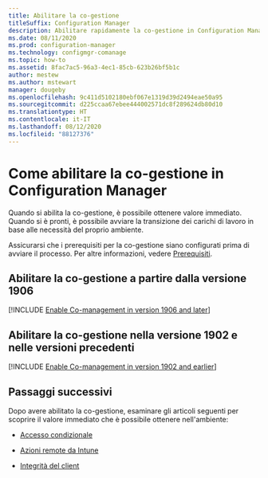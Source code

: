 ```yaml
---
title: Abilitare la co-gestione
titleSuffix: Configuration Manager
description: Abilitare rapidamente la co-gestione in Configuration Manager per ottenere valore immediato.
ms.date: 08/11/2020
ms.prod: configuration-manager
ms.technology: configmgr-comanage
ms.topic: how-to
ms.assetid: 8fac7ac5-96a3-4ec1-85cb-623b26bf5b1c
author: mestew
ms.author: mstewart
manager: dougeby
ms.openlocfilehash: 9c411d5102180ebf067e1319d39d2494eae50a95
ms.sourcegitcommit: d225ccaa67ebee444002571dc8f289624db80d10
ms.translationtype: HT
ms.contentlocale: it-IT
ms.lasthandoff: 08/12/2020
ms.locfileid: "88127376"
---
```

# <a name="how-to-enable-co-management-in-configuration-manager"></a>Come abilitare la co-gestione in Configuration Manager

Quando si abilita la co-gestione, è possibile ottenere valore immediato. Quando si è pronti, è possibile avviare la transizione dei carichi di lavoro in base alle necessità del proprio ambiente.

Assicurarsi che i prerequisiti per la co-gestione siano configurati prima di avviare il processo. Per altre informazioni, vedere [Prerequisiti](overview.md#prerequisites).

## <a name="enable-co-management-starting-in-version-1906"></a>Abilitare la co-gestione a partire dalla versione 1906

[!INCLUDE [Enable Co-management in version 1906 and later](includes/enable-co-management-1906-and-higher.md)]

## <a name="enable-co-management-in-version-1902-and-earlier"></a>Abilitare la co-gestione nella versione 1902 e nelle versioni precedenti

[!INCLUDE [Enable Co-management in version 1902 and earlier](includes/enable-co-management-1902-and-earlier.md)]

## <a name="next-steps"></a>Passaggi successivi

Dopo avere abilitato la co-gestione, esaminare gli articoli seguenti per scoprire il valore immediato che è possibile ottenere nell'ambiente:

- [Accesso condizionale](quickstart-conditional-access.md)  

- [Azioni remote da Intune](quickstart-remote-actions.md)  

- [Integrità del client](quickstart-client-health.md)  
